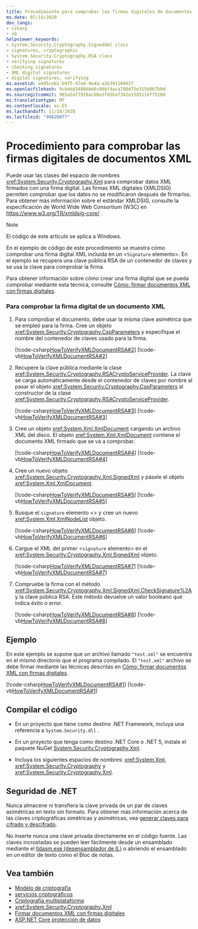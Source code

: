 ```yaml
---
title: Procedimiento para comprobar las firmas digitales de documentos XML
ms.date: 07/14/2020
dev_langs:
- csharp
- vb
helpviewer_keywords:
- System.Security.Cryptography.SignedXml class
- signatures, cryptographic
- System.Security.Cryptography.RSA class
- verifying signatures
- checking signatures
- XML digital signatures
- digital signatures, verifying
ms.assetid: a4d5ceb1-b9f5-47e8-9e4a-a2b39110002f
ms.openlocfilehash: 9cbebd34866b66c00bf4aca708d75e315b067b0d
ms.sourcegitcommit: 965a5af7918acb0a3fd3baf342e15d511ef75188
ms.translationtype: MT
ms.contentlocale: es-ES
ms.lasthandoff: 11/18/2020
ms.locfileid: "94820077"
---
```

# <a name="how-to-verify-the-digital-signatures-of-xml-documents"></a>Procedimiento para comprobar las firmas digitales de documentos XML

Puede usar las clases del espacio de nombres <xref:System.Security.Cryptography.Xml> para comprobar datos XML firmados con una firma digital. Las firmas XML digitales (XMLDSIG) permiten comprobar que los datos no se modificaron después de firmarlos. Para obtener más información sobre el estándar XMLDSIG, consulte la especificación de World Wide Web Consortium (W3C) en <https://www.w3.org/TR/xmldsig-core/> .
  
> [!NOTE]
> El código de este artículo se aplica a Windows.

En el ejemplo de código de este procedimiento se muestra cómo comprobar una firma digital XML incluida en un <`Signature` elemento>.  En el ejemplo se recupera una clave pública RSA de un contenedor de claves y se usa la clave para comprobar la firma.  
  
Para obtener información sobre cómo crear una firma digital que se pueda comprobar mediante esta técnica, consulte [Cómo: firmar documentos XML con firmas digitales](how-to-sign-xml-documents-with-digital-signatures.md).  
  
### <a name="to-verify-the-digital-signature-of-an-xml-document"></a>Para comprobar la firma digital de un documento XML  
  
1. Para comprobar el documento, debe usar la misma clave asimétrica que se empleó para la firma.  Cree un objeto <xref:System.Security.Cryptography.CspParameters> y especifique el nombre del contenedor de claves usado para la firma.  
  
     [!code-csharp[HowToVerifyXMLDocumentRSA#2](../../../samples/snippets/csharp/VS_Snippets_CLR/HowToVerifyXMLDocumentRSA/cs/sample.cs#2)]
     [!code-vb[HowToVerifyXMLDocumentRSA#2](../../../samples/snippets/visualbasic/VS_Snippets_CLR/HowToVerifyXMLDocumentRSA/vb/sample.vb#2)]  
  
2. Recupere la clave pública mediante la clase <xref:System.Security.Cryptography.RSACryptoServiceProvider>.  La clave se carga automáticamente desde el contenedor de claves por nombre al pasar el objeto <xref:System.Security.Cryptography.CspParameters> al constructor de la clase <xref:System.Security.Cryptography.RSACryptoServiceProvider>.  
  
     [!code-csharp[HowToVerifyXMLDocumentRSA#3](../../../samples/snippets/csharp/VS_Snippets_CLR/HowToVerifyXMLDocumentRSA/cs/sample.cs#3)]
     [!code-vb[HowToVerifyXMLDocumentRSA#3](../../../samples/snippets/visualbasic/VS_Snippets_CLR/HowToVerifyXMLDocumentRSA/vb/sample.vb#3)]  
  
3. Cree un objeto <xref:System.Xml.XmlDocument> cargando un archivo XML del disco.  El objeto <xref:System.Xml.XmlDocument> contiene el documento XML firmado que se va a comprobar.  
  
     [!code-csharp[HowToVerifyXMLDocumentRSA#4](../../../samples/snippets/csharp/VS_Snippets_CLR/HowToVerifyXMLDocumentRSA/cs/sample.cs#4)]
     [!code-vb[HowToVerifyXMLDocumentRSA#4](../../../samples/snippets/visualbasic/VS_Snippets_CLR/HowToVerifyXMLDocumentRSA/vb/sample.vb#4)]  
  
4. Cree un nuevo objeto <xref:System.Security.Cryptography.Xml.SignedXml> y pásele el objeto <xref:System.Xml.XmlDocument>.  
  
     [!code-csharp[HowToVerifyXMLDocumentRSA#5](../../../samples/snippets/csharp/VS_Snippets_CLR/HowToVerifyXMLDocumentRSA/cs/sample.cs#5)]
     [!code-vb[HowToVerifyXMLDocumentRSA#5](../../../samples/snippets/visualbasic/VS_Snippets_CLR/HowToVerifyXMLDocumentRSA/vb/sample.vb#5)]  
  
5. Busque el `signature` elemento <> y cree un nuevo <xref:System.Xml.XmlNodeList> objeto.  
  
     [!code-csharp[HowToVerifyXMLDocumentRSA#6](../../../samples/snippets/csharp/VS_Snippets_CLR/HowToVerifyXMLDocumentRSA/cs/sample.cs#6)]
     [!code-vb[HowToVerifyXMLDocumentRSA#6](../../../samples/snippets/visualbasic/VS_Snippets_CLR/HowToVerifyXMLDocumentRSA/vb/sample.vb#6)]  
  
6. Cargue el XML del primer <`signature` elemento> en el <xref:System.Security.Cryptography.Xml.SignedXml> objeto.  
  
     [!code-csharp[HowToVerifyXMLDocumentRSA#7](../../../samples/snippets/csharp/VS_Snippets_CLR/HowToVerifyXMLDocumentRSA/cs/sample.cs#7)]
     [!code-vb[HowToVerifyXMLDocumentRSA#7](../../../samples/snippets/visualbasic/VS_Snippets_CLR/HowToVerifyXMLDocumentRSA/vb/sample.vb#7)]  
  
7. Compruebe la firma con el método <xref:System.Security.Cryptography.Xml.SignedXml.CheckSignature%2A> y la clave pública RSA.  Este método devuelve un valor booleano que indica éxito o error.  
  
     [!code-csharp[HowToVerifyXMLDocumentRSA#8](../../../samples/snippets/csharp/VS_Snippets_CLR/HowToVerifyXMLDocumentRSA/cs/sample.cs#8)]
     [!code-vb[HowToVerifyXMLDocumentRSA#8](../../../samples/snippets/visualbasic/VS_Snippets_CLR/HowToVerifyXMLDocumentRSA/vb/sample.vb#8)]  
  
## <a name="example"></a>Ejemplo

En este ejemplo se supone que un archivo llamado `"test.xml"` se encuentra en el mismo directorio que el programa compilado.  El `"test.xml"` archivo se debe firmar mediante las técnicas descritas en [Cómo: firmar documentos XML con firmas digitales](how-to-sign-xml-documents-with-digital-signatures.md).  
  
[!code-csharp[HowToVerifyXMLDocumentRSA#1](../../../samples/snippets/csharp/VS_Snippets_CLR/HowToVerifyXMLDocumentRSA/cs/sample.cs#1)]
[!code-vb[HowToVerifyXMLDocumentRSA#1](../../../samples/snippets/visualbasic/VS_Snippets_CLR/HowToVerifyXMLDocumentRSA/vb/sample.vb#1)]  
  
## <a name="compiling-the-code"></a>Compilar el código  
  
- En un proyecto que tiene como destino .NET Framework, incluya una referencia a `System.Security.dll` .

- En un proyecto que tenga como destino .NET Core o .NET 5, instale el paquete NuGet [System.Security.Cryptography.Xml](https://www.nuget.org/packages/System.Security.Cryptography.Xml).
  
- Incluya los siguientes espacios de nombres: <xref:System.Xml>, <xref:System.Security.Cryptography> y <xref:System.Security.Cryptography.Xml>.  
  
## <a name="net-security"></a>Seguridad de .NET

Nunca almacene ni transfiera la clave privada de un par de claves asimétricas en texto sin formato.  Para obtener más información acerca de las claves criptográficas simétricas y asimétricas, vea [generar claves para cifrado y descifrado](generating-keys-for-encryption-and-decryption.md).  
  
No inserte nunca una clave privada directamente en el código fuente.  Las claves incrustadas se pueden leer fácilmente desde un ensamblado mediante el [Ildasm.exe (desensamblador de IL)](../../framework/tools/ildasm-exe-il-disassembler.md) o abriendo el ensamblado en un editor de texto como el Bloc de notas.  
  
## <a name="see-also"></a>Vea también

- [Modelo de criptografía](cryptography-model.md)
- [servicios criptográficos](cryptographic-services.md)
- [Criptografía multiplataforma](cross-platform-cryptography.md)
- <xref:System.Security.Cryptography.Xml>
- [Firmar documentos XML con firmas digitales](how-to-sign-xml-documents-with-digital-signatures.md)
- [ASP.NET Core protección de datos](/aspnet/core/security/data-protection/introduction)
